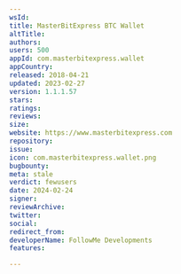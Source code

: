 ```yaml
---
wsId: 
title: MasterBitExpress BTC Wallet
altTitle: 
authors: 
users: 500
appId: com.masterbitexpress.wallet
appCountry: 
released: 2018-04-21
updated: 2023-02-27
version: 1.1.1.57
stars: 
ratings: 
reviews: 
size: 
website: https://www.masterbitexpress.com
repository: 
issue: 
icon: com.masterbitexpress.wallet.png
bugbounty: 
meta: stale
verdict: fewusers
date: 2024-02-24
signer: 
reviewArchive: 
twitter: 
social: 
redirect_from: 
developerName: FollowMe Developments
features: 

---
```


